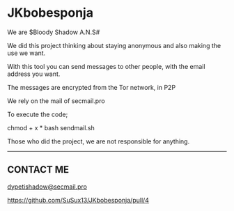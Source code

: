 # JKbobesponja

We are $Bloody Shadow A.N.S#

We did this project thinking about staying anonymous and also making the use we want.

With this tool you can send messages to other people, with the email address you want.

The messages are encrypted from the Tor network, in P2P

We rely on the mail of secmail.pro

To execute the code;

chmod + x *
bash sendmail.sh


Those who did the project, we are not responsible for anything.

---------
CONTACT ME
---------

dypetishadow@secmail.pro

https://github.com/SuSux13/JKbobesponja/pull/4
